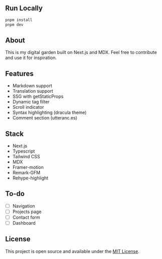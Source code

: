 ## Run Locally

```bash
pnpm install
pnpm dev
```

## About
This is my digital garden built on Next.js and MDX. Feel free to contribute and use it for inspiration.

## Features
- Markdown support
- Translation support
- SSG with getStaticProps
- Dynamic tag filter
- Scroll indicator
- Syntax highlighting (dracula theme)
- Comment section (utteranc.es)

## Stack
- Next.js
- Typescript
- Tailwind CSS
- MDX
- Framer-motion
- Remark-GFM
- Rehype-highlight

## To-do
- [ ] Navigation
- [ ] Projects page 
- [ ] Contact form
- [ ] Dashboard

## License

This project is open source and available under the [MIT License](LICENSE.md).
